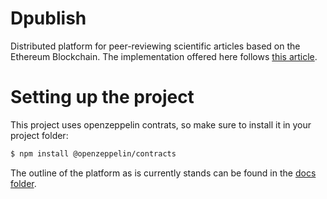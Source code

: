 # Dpublish
Distributed platform for peer-reviewing scientific articles based on the Ethereum Blockchain. The implementation offered here follows [this article](https://www.scielo.br/j/mioc/a/pGbLcFHfhKGvXvTYPcGrfWw/abstract/?lang=en).

# Setting up the project

This project uses openzeppelin contrats, so make sure to install it in your project folder:

```bash
$ npm install @openzeppelin/contracts
```

The outline of the platform as is currently stands can be found in the [docs folder](docs/README.md).
